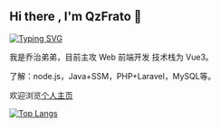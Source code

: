## Hi there , I'm QzFrato 👋

[![Typing SVG](https://readme-typing-svg.demolab.com?font=Fira+Code&size=24&pause=1000&color=D229F7&center=true&vCenter=true&width=435&lines=%E6%AC%A2%E8%BF%8E%E5%85%89%E4%B8%B4%E4%B9%94%E6%B2%BB%E5%BC%9F%E5%BC%9F%E7%9A%84+Github+%F0%9F%91%8B;Welcome+to+QzFrato's+Github+%F0%9F%91%8B)](https://git.io/typing-svg)


我是乔治弟弟，目前主攻 Web 前端开发 技术栈为 Vue3。

了解：node.js，Java+SSM，PHP+Laravel，MySQL等。

欢迎浏览<a href="https://qiaozhididi.github.io/Blog_Pages/">个人主页</a>

<a href="https://github.com/qiaozhididi/qiaozhididi">
  <img align="center" src="https://github-readme-stats.vercel.app/api/top-langs/?username=qiaozhididi&theme=dracula&layout=compact" alt="Top Langs" />
</a>

<!--
**qiaozhididi/qiaozhididi** is a ✨ _special_ ✨ repository because its `README.md` (this file) appears on your GitHub profile.

Here are some ideas to get you started:

- 🔭 I’m currently working on ...
- 🌱 I’m currently learning ...
- 👯 I’m looking to collaborate on ...
- 🤔 I’m looking for help with ...
- 💬 Ask me about ...
- 📫 How to reach me: ...
- 😄 Pronouns: ...
- ⚡ Fun fact: ...
-->
